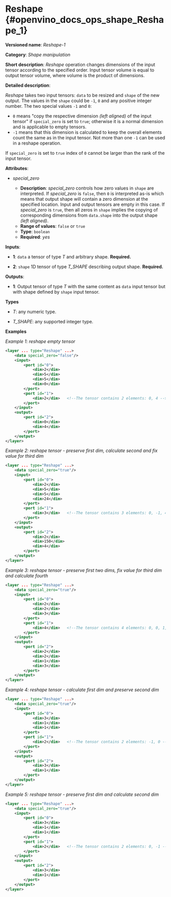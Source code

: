 # Reshape {#openvino_docs_ops_shape_Reshape_1}

**Versioned name**: *Reshape-1*

**Category**: *Shape manipulation*

**Short description**: *Reshape* operation changes dimensions of the input tensor according to the specified order. Input tensor volume is equal to output tensor volume, where volume is the product of dimensions.

**Detailed description**:

*Reshape* takes two input tensors: `data` to be resized and `shape` of the new output. The values in the `shape` could be `-1`, `0` and any positive integer number. The two special values `-1` and `0`:
   * `0` means "copy the respective dimension *(left aligned)* of the input tensor" if `special_zero` is set to `true`; otherwise it is a normal dimension and is applicable to empty tensors.
   * `-1` means that this dimension is calculated to keep the overall elements count the same as in the input tensor. Not more than one `-1` can be used in a reshape operation.

If `special_zero` is set to `true` index of `0` cannot be larger than the rank of the input tensor.

**Attributes**:

* *special_zero*

  * **Description**: *special_zero* controls how zero values in `shape` are interpreted. If *special_zero* is `false`, then `0` is interpreted as-is which means that output shape will contain a zero dimension at the specified location. Input and output tensors are empty in this case. If *special_zero* is `true`, then all zeros in `shape` implies the copying of corresponding dimensions from `data.shape` into the output shape *(left aligned)*.
  * **Range of values**: `false` or `true`
  * **Type**: `boolean`
  * **Required**: *yes*

**Inputs**:

*   **1**: `data` a tensor of type *T* and arbitrary shape. **Required.**

*   **2**: `shape` 1D tensor of type *T_SHAPE* describing output shape. **Required.**

**Outputs**:

*   **1**: Output tensor of type *T* with the same content as `data` input tensor but with shape defined by `shape` input tensor.

**Types**

* *T*: any numeric type.

* *T_SHAPE*: any supported integer type.

**Examples**

*Example 1: reshape empty tensor*
```xml
<layer ... type="Reshape" ...>
    <data special_zero="false"/>
    <input>
        <port id="0">
            <dim>2</dim>
            <dim>5</dim>
            <dim>5</dim>
            <dim>0</dim>
        </port>
        <port id="1">
            <dim>2</dim>   <!--The tensor contains 2 elements: 0, 4 -->
        </port>
    </input>
    <output>
        <port id="2">
            <dim>0</dim>
            <dim>4</dim>
        </port>
    </output>
</layer>
```

*Example 2: reshape tensor - preserve first dim, calculate second and fix value for third dim*
```xml
<layer ... type="Reshape" ...>
    <data special_zero="true"/>
    <input>
        <port id="0">
            <dim>2</dim>
            <dim>5</dim>
            <dim>5</dim>
            <dim>24</dim>
        </port>
        <port id="1">
            <dim>3</dim>   <!--The tensor contains 3 elements: 0, -1, 4 -->
        </port>
    </input>
    <output>
        <port id="2">
            <dim>2</dim>
            <dim>150</dim>
            <dim>4</dim>
        </port>
    </output>
</layer>
```

*Example 3: reshape tensor - preserve first two dims, fix value for third dim and calculate fourth*
```xml
<layer ... type="Reshape" ...>
    <data special_zero="true"/>
    <input>
        <port id="0">
            <dim>2</dim>
            <dim>2</dim>
            <dim>3</dim>
        </port>
        <port id="1">
            <dim>4</dim>   <!--The tensor contains 4 elements: 0, 0, 1, -1 -->
        </port>
    </input>
    <output>
        <port id="2">
            <dim>2</dim>
            <dim>2</dim>
            <dim>1</dim>
            <dim>3</dim>
        </port>
    </output>
</layer>
```

*Example 4: reshape tensor - calculate first dim and preserve second dim*
```xml
<layer ... type="Reshape" ...>
    <data special_zero="true"/>
    <input>
        <port id="0">
            <dim>3</dim>
            <dim>1</dim>
            <dim>1</dim>
        </port>
        <port id="1">
            <dim>2</dim>   <!--The tensor contains 2 elements: -1, 0 -->
        </port>
    </input>
    <output>
        <port id="2">
            <dim>3</dim>
            <dim>1</dim>
        </port>
    </output>
</layer>
```

*Example 5: reshape tensor - preserve first dim and calculate second dim*
```xml
<layer ... type="Reshape" ...>
    <data special_zero="true"/>
    <input>
        <port id="0">
            <dim>3</dim>
            <dim>1</dim>
            <dim>1</dim>
        </port>
        <port id="1">
            <dim>2</dim>   <!--The tensor contains 2 elements: 0, -1 -->
        </port>
    </input>
    <output>
        <port id="2">
            <dim>3</dim>
            <dim>1</dim>
        </port>
    </output>
</layer>
```
